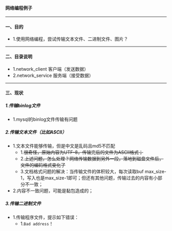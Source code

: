 #### 网络编程例子

**** 
#### 一、目的
- 1.使用网络编程，尝试传输文本文件、二进制文件、图片？

**** 
#### 二、目录说明
- 1.network_client 客户端（发送数据）
- 2.network_service 服务端（接受数据）

**** 
#### 三、现状
##### 1.传输binlog文件
- 1.mysql的binlog文件传输有问题

##### 2.传输文本文件（比如ASCII）
- 1.文本文件能够传输，但是中文是乱码且md5不匹配
  - 1.~~很奇怪，原始内容为UTF-8，传输完后的文件为ASCII格式；~~
  - 2.~~上述问题，怎么处理？网络传输数据到另外一段，落地到磁盘文件后，文件的编码格式变化了~~
  - 3.文档格式问题的解决：当传输文件的体积较大，每次读取buf max_size-1，写入也是max_size-1即可；但还有其他问题，传输过去的内容有小部分不一致；
- 2.内容不一致问题，可能是黏包造成的；

##### 3.传输二进制文件
- 1.传输程序文件，提示如下错误：
  - 1.`Bad address`！ 